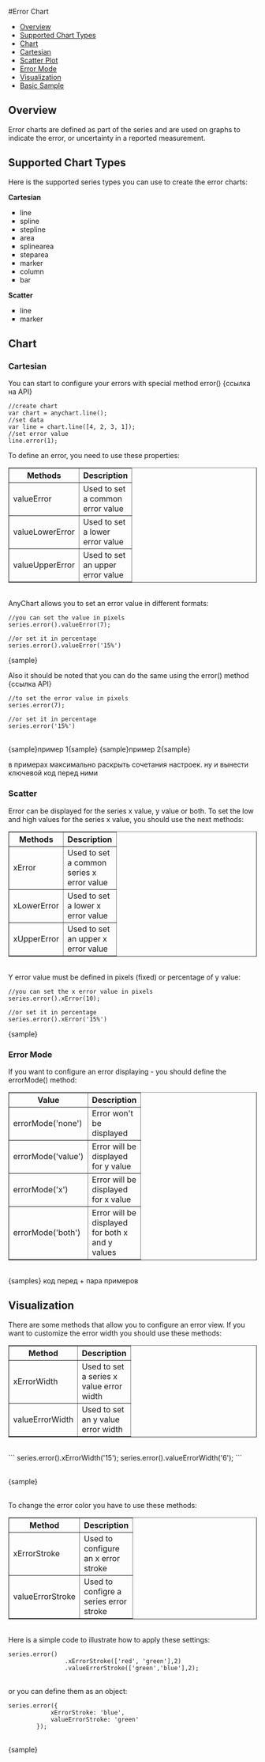 #Error Chart

* [Overview](#overview)
* [Supported Chart Types](#supported_chart_types)
* [Chart](#chart)
 * [Cartesian](#cartesian)
 * [Scatter Plot](#scatter_plot)
 * [Error Mode](#error_mode)
* [Visualization](#visualization)
 * [Basic Sample](#basic_sample)

## Overview

Error charts are defined as part of the series and are used on graphs to indicate the error, or uncertainty in a reported measurement.

## Supported Chart Types

Here is the supported series types you can use to create the error charts:

<b>Cartesian</b>
 <ul type="square">
    <li>line</li>
    <li>spline</li>
    <li>stepline</li>
    <li>area</li>
    <li>splinearea</li>
    <li>steparea</li>
    <li>marker</li>
    <li>column</li>
    <li>bar</li>
  </ul>

<b>Scatter</b>
  <ul type="square">
    <li>line</li>
    <li>marker</li>
  </ul>

## Chart

### Cartesian

You can start to configure your errors with special method error() {ссылка на API}

```
//create chart
var chart = anychart.line();
//set data
var line = chart.line([4, 2, 3, 1]);
//set error value
line.error(1);
```

To define an error, you need to use these properties:

<table width="287" border="1" class="dtTABLE">
<tbody><tr>
<th width="88"><b>Methods</b></th>
<th width="88"><b>Description</b></th>
</tr>
<tr>
<td>valueError</td>
<td>Used to set a common error value</td>
</tr>
<tr>
<td>valueLowerError</td>
<td>Used to set a lower error value</td>
</tr>
<tr>
<td>valueUpperError</td>
<td>Used to set an upper error value</td>
</tr>
</tbody></table>

<br>AnyChart allows you to set an error value in different formats:

```
//you can set the value in pixels
series.error().valueError(7);

//or set it in percentage
series.error().valueError('15%')
```

{sample}

Also it should be noted that you can do the same using the error() method {ссылка API}

```
//to set the error value in pixels
series.error(7);

//or set it in percentage
series.error('15%')
```

<br>
{sample}пример 1{sample}
{sample}пример 2{sample}

в примерах максимально раскрыть сочетания настроек. ну и вынести ключевой код перед ними

### Scatter

Error can be displayed for the series x value, y value or both. To set the low and high values for the series x value, you should use the next methods:

<table width="287" border="1" class="dtTABLE">
<tbody><tr>
<th width="88"><b>Methods</b></th>
<th width="88"><b>Description</b></th>
</tr>
<tr>
<td>xError</td>
<td>Used to set a common series x error value</td>
</tr>
<tr>
<td>xLowerError</td>
<td>Used to set a lower x error value</td>
</tr>
<tr>
<td>xUpperError</td>
<td>Used to set an upper x error value</td>
</tr>
</tbody></table>

<br>Y error value must be defined in pixels (fixed) or percentage of y value:

```
//you can set the x error value in pixels
series.error().xError(10);

//or set it in percentage
series.error().xError('15%')
```

{sample}

### Error Mode

If you want to configure an error displaying - you should define the errorMode() method:

<table width="287" border="1" class="dtTABLE">
<tbody><tr>
<th width="88"><b>Value</b></th>
<th width="88"><b>Description</b></th>
</tr>
<tr>
<td>errorMode('none')</td>
<td>Error won't be displayed</td>
</tr>
<tr>
<td>errorMode('value')</td>
<td>Error will be displayed for y value</td>
</tr>
<tr>
<td>errorMode('x')</td>
<td>Error will be displayed for x value</td>
</tr>
<tr>
<td>errorMode('both')</td>
<td>Error will be displayed for both x and y values</td>
</tr>
</tbody></table>

<br>{samples} код перед + пара примеров

## Visualization

There are some methods that allow you to configure an error view. If you want to customize the error width you should use these methods:

<table width="287" border="1" class="dtTABLE">
<tbody><tr>
<th width="88"><b>Method</b></th>
<th width="88"><b>Description</b></th>
</tr>
<tr>
<td>xErrorWidth</td>
<td>Used to set a series x value error width</td>
</tr>
<tr>
<td>valueErrorWidth</td>
<td>Used to set an y value error width</td>
</tr>
</tbody></table>

<br>
```
series.error().xErrorWidth('15');
series.error().valueErrorWidth('6');
```

<br>{sample}

<br>To change the error color you have to use these methods:

<table width="287" border="1" class="dtTABLE">
<tbody><tr>
<th width="88"><b>Method</b></th>
<th width="88"><b>Description</b></th>
</tr>
<tr>
<td>xErrorStroke</td>
<td>Used to configure an x error stroke</td>
</tr>
<tr>
<td>valueErrorStroke</td>
<td>Used to configre a series error stroke</td>
</tr>
</tbody></table>

<br>Here is a simple code to illustrate how to apply these settings:
```
series.error()
                .xErrorStroke(['red', 'green'],2)
                .valueErrorStroke(['green','blue'],2);
```

<br>or you can define them as an object:

```
series.error({
            xErrorStroke: 'blue',
            valueErrorStroke: 'green'
        });
```

<br>{sample}